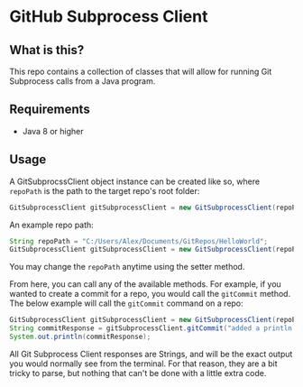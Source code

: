 # GitHub Subprocess Client

## What is this?

This repo contains a collection of classes that will allow for running Git Subprocess calls from a Java program.

## Requirements

- Java 8 or higher

## Usage

A GitSubprocssClient object instance can be created like so, where `repoPath` is the path to the target repo's root folder:

```java
GitSubprocessClient gitSubprocessClient = new GitSubprocessClient(repoPath);
```

An example repo path:

```java
String repoPath = "C:/Users/Alex/Documents/GitRepos/HelloWorld";
GitSubprocessClient gitSubprocessClient = new GitSubprocessClient(repoPath);
```

You may change the `repoPath` anytime using the setter method.

From here, you can call any of the available methods.
For example, if you wanted to create a commit for a repo, you would call the `gitCommit` method.
The below example will call the `gitCommit` command on a repo:

```java
GitSubprocessClient gitSubprocessClient = new GitSubprocessClient(repoPath);
String commitResponse = gitSubprocessClient.gitCommit("added a println for hello world");
System.out.println(commitResponse);
```

All Git Subprocess Client responses are Strings, and will be the exact output you would normally see from the terminal. 
For that reason, they are a bit tricky to parse, but nothing that can't be done with a little extra code.


